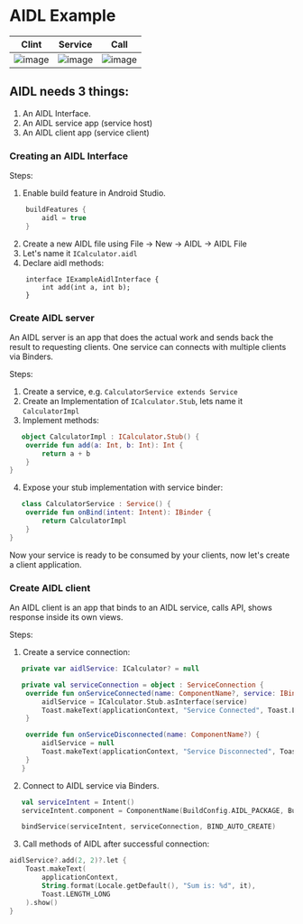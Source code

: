 # AIDL Example

 Clint | Service | Call
|---|---|---|
| ![image](https://github.com/tejpratap46/AIDL-Example/assets/10910252/51ee8f50-332b-43a1-b752-e7fb3c6699d7) | ![image](https://github.com/tejpratap46/AIDL-Example/assets/10910252/b59fe9db-822f-44d6-a388-7851475ad9a8) | ![image](https://github.com/tejpratap46/AIDL-Example/assets/10910252/6dbf2a38-b8ab-4a4f-a820-59a9a770291b) |

## AIDL needs 3 things:

1. An AIDL Interface.
2. An AIDL service app (service host)
3. An AIDL client app (service client)

### Creating an AIDL Interface

Steps:

1. Enable build feature in Android Studio.
```groovy
    buildFeatures {
        aidl = true
    }
```
2. Create a new AIDL file using File -> New -> AIDL -> AIDL File
3. Let's name it `ICalculator.aidl`
4. Declare aidl methods:
```aidl
    interface IExampleAidlInterface {
        int add(int a, int b);
    }
```

### Create AIDL server

An AIDL server is an app that does the actual work and sends back the result to requesting clients.
One service can connects with multiple clients via Binders.

Steps:

1. Create a service, e.g. `CalculatorService extends Service`
2. Create an Implementation of `ICalculator.Stub`, lets name it `CalculatorImpl`
3. Implement methods:

```kotlin
   object CalculatorImpl : ICalculator.Stub() {
    override fun add(a: Int, b: Int): Int {
        return a + b
    }
}
```

4. Expose your stub implementation with service binder:

```kotlin
   class CalculatorService : Service() {
    override fun onBind(intent: Intent): IBinder {
        return CalculatorImpl
    }
}
```

Now your service is ready to be consumed by your clients, now let's create a client application.

### Create AIDL client

An AIDL client is an app that binds to an AIDL service, calls API, shows response inside its own
views.

Steps:

1. Create a service connection:

```kotlin
   private var aidlService: ICalculator? = null

   private val serviceConnection = object : ServiceConnection {
    override fun onServiceConnected(name: ComponentName?, service: IBinder?) {
        aidlService = ICalculator.Stub.asInterface(service)
        Toast.makeText(applicationContext, "Service Connected", Toast.LENGTH_LONG).show()
    }

    override fun onServiceDisconnected(name: ComponentName?) {
        aidlService = null
        Toast.makeText(applicationContext, "Service Disconnected", Toast.LENGTH_LONG).show()
    }
   }
```

2. Connect to AIDL service via Binders.

```kotlin
   val serviceIntent = Intent()
   serviceIntent.component = ComponentName(BuildConfig.AIDL_PACKAGE, BuildConfig.AIDL_SERVICE)

   bindService(serviceIntent, serviceConnection, BIND_AUTO_CREATE)
```

3. Call methods of AIDL after successful connection:
```kotlin
aidlService?.add(2, 2)?.let {
    Toast.makeText(
        applicationContext,
        String.format(Locale.getDefault(), "Sum is: %d", it),
        Toast.LENGTH_LONG
    ).show()
}
```
